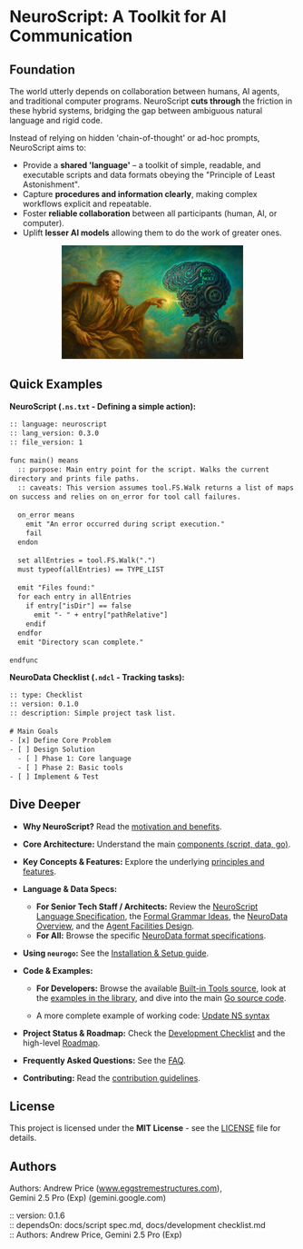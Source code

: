 # NeuroScript: A Toolkit for AI Communication

## Foundation

The world utterly depends on collaboration between humans, AI agents, and traditional computer programs. NeuroScript **cuts through** the friction in these hybrid systems, bridging the gap between ambiguous natural language and rigid code.

Instead of relying on hidden 'chain-of-thought' or ad-hoc prompts, NeuroScript aims to:

* Provide a **shared 'language'** – a toolkit of simple, readable, and executable scripts and data formats obeying the "Principle of Least Astonishment".
* Capture **procedures and information clearly**, making complex workflows explicit and repeatable.
* Foster **reliable collaboration** between all participants (human, AI, or computer).
* Uplift **lesser AI models** allowing them to do the work of greater ones.

<p align="center"><img src="docs/sparking_AI_med.jpg" alt="humans uplift machines" width="320" height="200"></p>


## Quick Examples

**NeuroScript (`.ns.txt` - Defining a simple action):**

```neuroscript
:: language: neuroscript
:: lang_version: 0.3.0
:: file_version: 1

func main() means
  :: purpose: Main entry point for the script. Walks the current directory and prints file paths.
  :: caveats: This version assumes tool.FS.Walk returns a list of maps on success and relies on on_error for tool call failures.

  on_error means
    emit "An error occurred during script execution."
    fail
  endon

  set allEntries = tool.FS.Walk(".")
  must typeof(allEntries) == TYPE_LIST

  emit "Files found:"
  for each entry in allEntries
    if entry["isDir"] == false
      emit "- " + entry["pathRelative"]
    endif
  endfor
  emit "Directory scan complete."

endfunc
```

**NeuroData Checklist (`.ndcl` - Tracking tasks):**

```plaintext
:: type: Checklist
:: version: 0.1.0
:: description: Simple project task list.

# Main Goals
- [x] Define Core Problem
- [ ] Design Solution
  - [ ] Phase 1: Core language
  - [ ] Phase 2: Basic tools
- [ ] Implement & Test
```

## Dive Deeper

* **Why NeuroScript?** Read the [motivation and benefits](docs/front/why-ns.md).
* **Core Architecture:** Understand the main [components (script, data, go)](docs/front/architecture.md).
* **Key Concepts & Features:** Explore the underlying [principles and features](docs/front/concepts.md).
* **Language & Data Specs:**
    * **For Senior Tech Staff / Architects:** Review the [NeuroScript Language Specification](docs/ns_script_spec.md), the [Formal Grammar Ideas](docs/ns_script_spec_formal.md), the [NeuroData Overview](docs/neurodata_and_composite_file_spec.md), and the [Agent Facilities Design](docs/llm_agent_facilities.md).
    * **For All:** Browse the specific [NeuroData format specifications](docs/NeuroData/).
* **Using `neurogo`:** See the [Installation & Setup guide](docs/front/installation.md).
* **Code & Examples:**
    * **For Developers:** Browse the available [Built-in Tools source](pkg/core/tools_register.go), look at the [examples in the library](library/), and dive into the main [Go source code](pkg/).

    * A more complete example of working code: [Update NS syntax](library/UpdateNsSyntax-2.ns.txt)


* **Project Status & Roadmap:** Check the [Development Checklist](docs/development%20checklist.md) and the high-level [Roadmap](docs/RoadMap.md).
* **Frequently Asked Questions:** See the [FAQ](docs/front/faq.md).
* **Contributing:** Read the [contribution guidelines](docs/front/contributing.md).

## License

This project is licensed under the **MIT License** - see the [LICENSE](LICENSE) file for details.


## Authors

Authors:  Andrew Price (www.eggstremestructures.com),  
          Gemini 2.5 Pro (Exp) (gemini.google.com)  

:: version: 0.1.6  
:: dependsOn: docs/script spec.md, docs/development checklist.md  
:: Authors: Andrew Price, Gemini 2.5 Pro (Exp)  